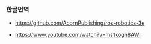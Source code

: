 

### 한글번역
- https://github.com/AcornPublishing/ros-robotics-3e

- https://www.youtube.com/watch?v=ms1kogn8AWI

